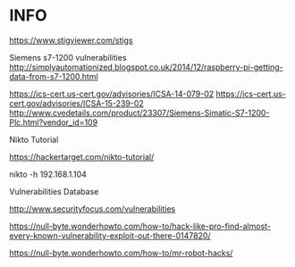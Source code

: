 # INFO

https://www.stigviewer.com/stigs


Siemens s7-1200 vulnerabilities
http://simplyautomationized.blogspot.co.uk/2014/12/raspberry-pi-getting-data-from-s7-1200.html

https://ics-cert.us-cert.gov/advisories/ICSA-14-079-02
https://ics-cert.us-cert.gov/advisories/ICSA-15-239-02
http://www.cvedetails.com/product/23307/Siemens-Simatic-S7-1200-Plc.html?vendor_id=109


Nikto Tutorial

https://hackertarget.com/nikto-tutorial/

nikto -h 192.168.1.104


Vulnerabilities Database


http://www.securityfocus.com/vulnerabilities

https://null-byte.wonderhowto.com/how-to/hack-like-pro-find-almost-every-known-vulnerability-exploit-out-there-0147820/

https://null-byte.wonderhowto.com/how-to/mr-robot-hacks/
